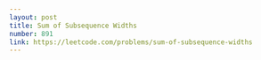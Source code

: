 ```yaml
---
layout: post
title: Sum of Subsequence Widths
number: 891
link: https://leetcode.com/problems/sum-of-subsequence-widths
---
```

